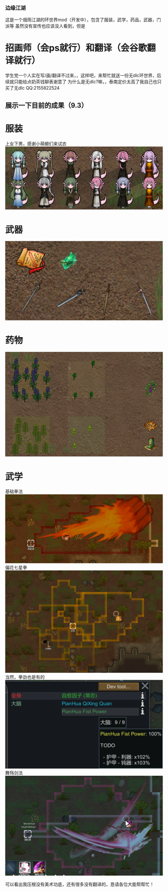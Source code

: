 ### 边缘江湖
这是一个烟雨江湖的环世界mod（开发中），包含了服装，武学，药品，武器，门派等
虽然没有宣传也应该没人看到，但是
# 招画师（会ps就行）和翻译（会谷歌翻译就行）
学生党一个人实在写/画/翻译不过来，，这样吧，来帮忙就送一份无dlc环世界，后续就只能给点奶茶钱聊表谢意了
为什么是无dlc?嘛，，泰南定价太高了我自己也只买了无dlc
QQ:2155822524

## 展示一下目前的成果（9.3）
# 服装  
上女下男，感谢小萌螈们来试衣
![trousers ](Textures\readme\服装.png)
# 武器
![weapons ](Textures\readme\武器.png)
# 药物
![drugs ](Textures\readme\药物.png)
# 武学
基础拳法
![基础拳法 ](Textures\readme\基础拳法.png)
偏花七星拳
![偏花七星拳 ](Textures\readme\偏花七星拳.png)
当然，拳劲也是有的
![偏花拳劲 ](Textures\readme\偏花拳劲.png)
舞殇剑法
![舞殇剑法 ](Textures\readme\舞殇剑法.png)

可以看出我压根没有美术功底，还有很多没有翻译的，恳请各位大能帮帮忙！
